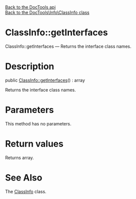 [Back to the DocTools api](https://github.com/lingtalfi/DocTools/blob/master/doc/api/DocTools.md)<br>
[Back to the DocTools\Info\ClassInfo class](https://github.com/lingtalfi/DocTools/blob/master/doc/api/DocTools/Info/ClassInfo.md)


ClassInfo::getInterfaces
================



ClassInfo::getInterfaces — Returns the interface class names.




Description
================


public [ClassInfo::getInterfaces](https://github.com/lingtalfi/DocTools/blob/master/doc/api/DocTools/Info/ClassInfo/getInterfaces.md)() : array




Returns the interface class names.




Parameters
================

This method has no parameters.


Return values
================

Returns array.







See Also
================

The [ClassInfo](https://github.com/lingtalfi/DocTools/blob/master/doc/api/DocTools/Info/ClassInfo.md) class.
